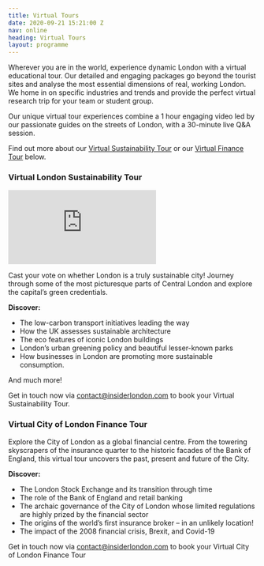 ```yaml
---
title: Virtual Tours
date: 2020-09-21 15:21:00 Z
nav: online
heading: Virtual Tours
layout: programme
---
```


Wherever you are in the world, experience dynamic London with a virtual educational tour. Our detailed and engaging packages go beyond the tourist sites and analyse the most essential dimensions of real, working London. We home in on specific industries and trends and provide the perfect virtual research trip for your team or student group.

Our unique virtual tour experiences combine a 1 hour engaging video led by our passionate guides on the streets of London, with a 30-minute live Q&A session.

Find out more about our [Virtual Sustainability Tour](#virtual-london-sustainability-tour) or our [Virtual Finance Tour](#virtual-city-of-london-finance-tour) below.

### Virtual London Sustainability Tour

<div class="o-ratio o-ratio--16:9 u-margin-bottom">
<iframe src="https://player.vimeo.com/video/458894861" frameborder="0" allow="autoplay; fullscreen" allowfullscreen></iframe>
</div>

Cast your vote on whether London is a truly sustainable city! Journey through some of the most picturesque parts of Central London and explore the capital’s green credentials.

**Discover:**

* The low-carbon transport initiatives leading the way
* How the UK assesses sustainable architecture
* The eco features of iconic London buildings
* London’s urban greening policy and beautiful lesser-known parks
* How businesses in London are promoting more sustainable consumption.

And much more!

Get in touch now via [contact@insiderlondon.com](mailto:contact@insiderlondon.com) to book your Virtual Sustainability Tour.

### Virtual City of London Finance Tour

Explore the City of London as a global financial centre. From the towering skyscrapers of the insurance quarter to the historic facades of the Bank of England, this virtual tour uncovers the past, present and future of the City.

**Discover:**

* The London Stock Exchange and its transition through time
* The role of the Bank of England and retail banking
* The archaic governance of the City of London whose limited regulations are highly prized by the financial sector
* The origins of the world’s first insurance broker – in an unlikely location!
* The impact of the 2008 financial crisis, Brexit, and Covid-19

Get in touch now via [contact@insiderlondon.com](mailto:contact@insiderlondon.com) to book your Virtual City of London Finance Tour